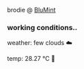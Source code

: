 brodie @ [BluMint](https://www.linkedin.com/company/blumint-io/)

<!--weather_start-->
### working conditions..

weather: few clouds ☁️

temp: 28.27 °C 🥶

<!--weather_end-->
